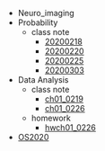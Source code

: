 * Neuro_imaging
* Probability
  * class note
    - [20200218](./probability/class_note/ch01_0218.md)
    - [20200220](./probability/class_note/ch01_0220.md)
    - [20200225](./probability/class_note/ch01_0225.md)
    - [20200303](./probability/class_note/ch01_0303.md)
* Data Analysis
  - class note
    * [ch01_0219](./data_analysis/class_note/ch01_0219.md)
    * [ch01_0226](./data_analysis/class_note/ch01_0226.md)
  - homework
    - [hwch01_0226](./data_analysis/homework/hwch01_0226.md)
* [OS2020](https://heathcliff233.github.io/mirror_jyyos/wiki/index.html)

